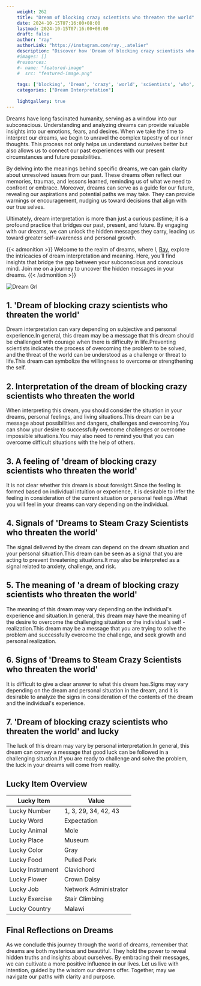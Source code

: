 ```yaml
---
    weight: 262
    title: "Dream of blocking crazy scientists who threaten the world"  # Assuming 'title' column exists
    date: 2024-10-15T07:16:00+08:00
    lastmod: 2024-10-15T07:16:00+08:00
    draft: false
    author: "ray"
    authorLink: "https://instagram.com/ray._.atelier"
    description: "Discover how 'Dream of blocking crazy scientists who threaten the world' can interpret your future and uncover its significant meanings in your life."
    #images: []
    #resources:
    #- name: "featured-image"
    #  src: "featured-image.png"
    
    tags: ['blocking', 'Dream', 'crazy', 'world', 'scientists', 'who', 'threaten']
    categories: ["Dream Interpretation"]
    
    lightgallery: true
---
```

    
Dreams have long fascinated humanity, serving as a window into our subconscious. Understanding and analyzing dreams can provide valuable insights into our emotions, fears, and desires. When we take the time to interpret our dreams, we begin to unravel the complex tapestry of our inner thoughts. This process not only helps us understand ourselves better but also allows us to connect our past experiences with our present circumstances and future possibilities.

By delving into the meanings behind specific dreams, we can gain clarity about unresolved issues from our past. These dreams often reflect our memories, traumas, and lessons learned, reminding us of what we need to confront or embrace. Moreover, dreams can serve as a guide for our future, revealing our aspirations and potential paths we may take. They can provide warnings or encouragement, nudging us toward decisions that align with our true selves.

Ultimately, dream interpretation is more than just a curious pastime; it is a profound practice that bridges our past, present, and future. By engaging with our dreams, we can unlock the hidden messages they carry, leading us toward greater self-awareness and personal growth.

{{< admonition >}}
Welcome to the realm of dreams, where I, [Ray](https://instagram.com/ray._.atelier), explore the intricacies of dream interpretation and meaning. Here, you’ll find insights that bridge the gap between your subconscious and conscious mind. Join me on a journey to uncover the hidden messages in your dreams.
{{< /admonition >}}

![Dream Grl](https://cdn.pixabay.com/photo/2017/11/02/03/35/gothic-2910057_1280.jpg "Dream Grl")

## 1. 'Dream of blocking crazy scientists who threaten the world'
Dream interpretation can vary depending on subjective and personal experience.In general, this dream may be a message that this dream should be challenged with courage when there is difficulty in life.Preventing scientists indicates the process of overcoming the problem to be solved, and the threat of the world can be understood as a challenge or threat to life.This dream can symbolize the willingness to overcome or strengthening the self.

## 2. Interpretation of the dream of blocking crazy scientists who threaten the world
When interpreting this dream, you should consider the situation in your dreams, personal feelings, and living situations.This dream can be a message about possibilities and dangers, challenges and overcoming.You can show your desire to successfully overcome challenges or overcome impossible situations.You may also need to remind you that you can overcome difficult situations with the help of others.

## 3. A feeling of 'dream of blocking crazy scientists who threaten the world'
It is not clear whether this dream is about foresight.Since the feeling is formed based on individual intuition or experience, it is desirable to infer the feeling in consideration of the current situation or personal feelings.What you will feel in your dreams can vary depending on the individual.

## 4. Signals of 'Dreams to Steam Crazy Scientists who threaten the world'
The signal delivered by the dream can depend on the dream situation and your personal situation.This dream can be seen as a signal that you are acting to prevent threatening situations.It may also be interpreted as a signal related to anxiety, challenge, and risk.

## 5. The meaning of 'a dream of blocking crazy scientists who threaten the world'
The meaning of this dream may vary depending on the individual's experience and situation.In general, this dream may have the meaning of the desire to overcome the challenging situation or the individual's self -realization.This dream may be a message that you are trying to solve the problem and successfully overcome the challenge, and seek growth and personal realization.

## 6. Signs of 'Dreams to Steam Crazy Scientists who threaten the world'
It is difficult to give a clear answer to what this dream has.Signs may vary depending on the dream and personal situation in the dream, and it is desirable to analyze the signs in consideration of the contents of the dream and the individual's experience.

## 7. 'Dream of blocking crazy scientists who threaten the world' and lucky
The luck of this dream may vary by personal interpretation.In general, this dream can convey a message that good luck can be followed in a challenging situation.If you are ready to challenge and solve the problem, the luck in your dreams will come from reality.

## Lucky Item Overview
| Lucky Item          | Value              |
|---------------|--------------------|
| Lucky Number        | 1, 3, 29, 34, 42, 43  |
| Lucky Word          | Expectation |
| Lucky Animal        | Mole |
| Lucky Place         | Museum     |
| Lucky Color         | Gray     |
| Lucky Food          | Pulled Pork      |
| Lucky Instrument    | Clavichord |
| Lucky Flower        | Crown Daisy    |
| Lucky Job           | Network Administrator       |
| Lucky Exercise      | Stair Climbing  |
| Lucky Country       | Malawi    |


##  Final Reflections on Dreams

As we conclude this journey through the world of dreams, remember that dreams are both mysterious and beautiful. They hold the power to reveal hidden truths and insights about ourselves. By embracing their messages, we can cultivate a more positive influence in our lives. Let us live with intention, guided by the wisdom our dreams offer. Together, may we navigate our paths with clarity and purpose.
